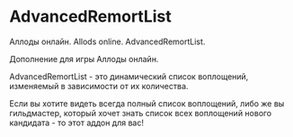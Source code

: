 # AdvancedRemortList
Аллоды онлайн. Allods online. AdvancedRemortList.

Дополнение для игры Аллоды онлайн.

AdvancedRemortList - это динамический список воплощений, изменяемый в зависимости от их количества. 

Если вы хотите видеть всегда полный список воплощений, либо же вы гильдмастер, который хочет знать список всех воплощений нового кандидата - то этот аддон для вас!
